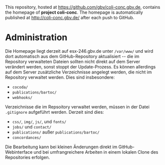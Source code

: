This repository, hosted at <https://github.com/gbv/coli-conc.gbv.de>, contains
the homepage of **project coli-conc**. The homepage is automatically published
at <http://coli-conc.gbv.de/> after each push to GitHub.

# Administration

Die Homepage liegt derzeit auf esx-246.gbv.de unter `/var/www/` und wird dort
automatisch aus dem GitHub-Repository aktualisiert -- die im Repository
verwalteten Dateien sollten nicht direkt auf dem Server verändert werden, sonst
stoppt der Update-Prozess. Es können allerdings auf dem Server zusätzliche
Verzeichnisse angelegt werden, die nicht im Repository verwaltet werden. Dies
sind insbesondere:

* `cocoda/`
* `publications/bartoc/`
* `webhooks/`

Verzeichnisse die im Repsoitory verwaltet werden, müssen in der Datei
`.gitignore` aufgeführt werden. Derzeit sind dies:

* `css/`, `img/`, `js/`, und `fonts/`
* `jobs/` und `contact/`
* `publications/` außer `publications/bartoc/`
* `concordances/`

Die Bearbeitung kann bei kleinen Änderungen direkt im GitHub-Webinterface und
bei umfrangreichere Arbeiten in einem lokalen Clone des Repositories erfolgen.
